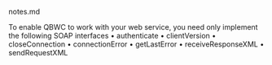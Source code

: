 notes.md


To enable QBWC to work with your web service, you need only implement the following 
SOAP interfaces
• authenticate
• clientVersion
• closeConnection
• connectionError
• getLastError
• receiveResponseXML
• sendRequestXML